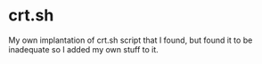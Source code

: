 # crt.sh
My own implantation of crt.sh script that I found, but found it to be inadequate so I added my own stuff to it.
